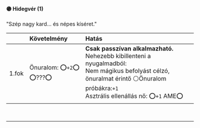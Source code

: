 #### 🟣 Hidegvér (1)

"Szép nagy kard... és népes kíséret."

| |  Követelmény | Hatás  |
| :----------- | :----------- | :----------- |
| 1.fok | Önuralom:&nbsp;⭕`+2`⭕<br />⭕???⭕ | **Csak passzívan alkalmazható.** Nehezebb kibillenteni a nyugalmadból:<br />Nem mágikus befolyást célzó, önuralmat érintő ⚪Önuralom próbákra:`+1`<br />Asztrális ellenállás nő: ⭕`+1` AME⭕|

<br />

---
